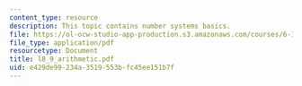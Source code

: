 ```yaml
---
content_type: resource
description: This topic contains number systems basics.
file: https://ol-ocw-studio-app-production.s3.amazonaws.com/courses/6-111-introductory-digital-systems-laboratory-spring-2006/e429de99234a3519553bfc45ee151b7f_l8_9_arithmetic.pdf
file_type: application/pdf
resourcetype: Document
title: l8_9_arithmetic.pdf
uid: e429de99-234a-3519-553b-fc45ee151b7f
---
```

